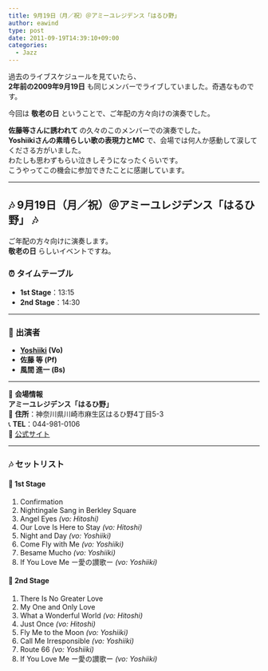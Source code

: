 ```yaml
---
title: 9月19日（月／祝）＠アミーユレジデンス「はるひ野」
author: eawind
type: post
date: 2011-09-19T14:39:10+09:00
categories:
  - Jazz
---
```

過去のライブスケジュールを見ていたら、  
**2年前の2009年9月19日** も同じメンバーでライブしていました。奇遇なものです。

今回は **敬老の日** ということで、ご年配の方々向けの演奏でした。

**佐藤等さんに誘われて** の久々のこのメンバーでの演奏でした。  
**Yoshiikiさんの素晴らしい歌の表現力とMC** で、会場では何人か感動して涙してくださる方がいました。  
わたしも思わずもらい泣きしそうになったくらいです。  
こうやってこの機会に参加できたことに感謝しています。

---

## **🎶 9月19日（月／祝）＠アミーユレジデンス「はるひ野」 🎶**

ご年配の方々向けに演奏します。  
**敬老の日** らしいイベントですね。

### ⏰ **タイムテーブル**
- **1st Stage**：13:15  
- **2nd Stage**：14:30  

---

### 🎵 **出演者**
- **[Yoshiiki](http://www.yoshiiki.com/) (Vo)**
- **佐藤 等 (Pf)**
- **風間 進一 (Bs)**

---

📍 **会場情報**  
**アミーユレジデンス「はるひ野」**  
📌 **住所**：神奈川県川崎市麻生区はるひ野4丁目5-3  
📞 **TEL**：044-981-0106  
🔗 [公式サイト](http://www.amille.jp/search/?c=shop-zoom&pk=46)  

---

### 🎶 **セットリスト**
#### 🎵 **1st Stage**
1. Confirmation  
2. Nightingale Sang in Berkley Square  
3. Angel Eyes *(vo: Hitoshi)*  
4. Our Love Is Here to Stay *(vo: Hitoshi)*  
5. Night and Day *(vo: Yoshiiki)*  
6. Come Fly with Me *(vo: Yoshiiki)*  
7. Besame Mucho *(vo: Yoshiiki)*  
8. If You Love Me ー愛の讃歌ー *(vo: Yoshiiki)*  

#### 🎵 **2nd Stage**
1. There Is No Greater Love  
2. My One and Only Love  
3. What a Wonderful World *(vo: Hitoshi)*  
4. Just Once *(vo: Hitoshi)*  
5. Fly Me to the Moon *(vo: Yoshiiki)*  
6. Call Me Irresponsible *(vo: Yoshiiki)*  
7. Route 66 *(vo: Yoshiiki)*  
8. If You Love Me ー愛の讃歌ー *(vo: Yoshiiki)*  
